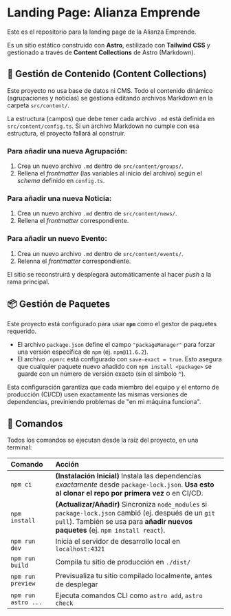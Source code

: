 # Landing Page: Alianza Emprende

Este es el repositorio para la landing page de la Alianza Emprende.

Es un sitio estático construido con **Astro**, estilizado con **Tailwind CSS** y gestionado a través de **Content Collections** de Astro (Markdown).

## 📝 Gestión de Contenido (Content Collections)

Este proyecto no usa base de datos ni CMS. Todo el contenido dinámico (agrupaciones y noticias) se gestiona editando archivos Markdown en la carpeta `src/content/`.

La estructura (campos) que debe tener cada archivo `.md` está definida en `src/content/config.ts`. Si un archivo Markdown no cumple con esa estructura, el proyecto fallará al construir.

### Para añadir una nueva Agrupación:

1.  Crea un nuevo archivo `.md` dentro de `src/content/groups/`.
2.  Rellena el *frontmatter* (las variables al inicio del archivo) según el *schema* definido en `config.ts`.

### Para añadir una nueva Noticia:

1.  Crea un nuevo archivo `.md` dentro de `src/content/news/`.
2.  Rellena el *frontmatter* correspondiente.

### Para añadir un nuevo Evento:

1.  Crea un nuevo archivo `.md` dentro de `src/content/events/`.
2.  Relenna el *frontmatter* correspondiente.

El sitio se reconstruirá y desplegará automáticamente al hacer *push* a la rama principal.

## 📦 Gestión de Paquetes

Este proyecto está configurado para usar **`npm`** como el gestor de paquetes requerido.

  * El archivo `package.json` define el campo `"packageManager"` para forzar una versión específica de `npm` (ej. `npm@11.6.2`).
  * El archivo `.npmrc` está configurado con `save-exact = true`. Esto asegura que cualquier paquete nuevo añadido con `npm install <package>` se guarde con un número de versión exacto (sin el símbolo `^`).

Esta configuración garantiza que cada miembro del equipo y el entorno de producción (CI/CD) usen exactamente las mismas versiones de dependencias, previniendo problemas de "en mi máquina funciona".

## 🧞 Comandos

Todos los comandos se ejecutan desde la raíz del proyecto, en una terminal:

| Comando | Acción |
| :--- | :--- |
| `npm ci` | **(Instalación Inicial)** Instala las dependencias *exactamente* desde `package-lock.json`. **Usa esto al clonar el repo por primera vez** o en CI/CD. |
| `npm install` | **(Actualizar/Añadir)** Sincroniza `node_modules` si `package-lock.json` cambió (ej. después de un `git pull`). También se usa para **añadir nuevos paquetes** (ej. `npm install react`). |
| `npm run dev` | Inicia el servidor de desarrollo local en `localhost:4321` |
| `npm run build` | Compila tu sitio de producción en `./dist/` |
| `npm run preview` | Previsualiza tu sitio compilado localmente, antes de desplegar |
| `npm run astro ...` | Ejecuta comandos CLI como `astro add`, `astro check` |

